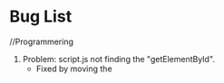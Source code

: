 # Bug List

//Programmering
1. Problem: script.js not finding the "getElementById".
   - Fixed by moving the <script src...> from the top to the bottom of <body> in gamepage.html.
   - Fixed again by using defer src and so being able to move it into the head again.
2. if-statements to hide buttons with undefined value not working.
   - Fixed by moving statements inside of a function.
3. Code "textbox.innerText = content.skrift;" not working
   - Fixed by adding the array position: "textbox.innerText = content[0].skrift;"
4. nextPage() always registering ob1.
   - Fixed by using "==" instead of "="... (not the first time this project.)
5. Requirements in array not working.
   - fixed by scrapping Object.assign in favour of specific if statements.
7. intro pictures seen in elements but not on screen.
   - fixed by cleaning up code. Not entirely sure what the problem was.
8. if-statement for intro picture id>2 not working.
   - fixed by using it correctly (id<2) but scrapped in favour of if (pages[id].image) to check if the page has an image rather than a conditional id.
9. Picturebox.display="none" not hiding the picturebox.

//Webbutveckling
1. Nav buttons in gamepage.html aren't the right size.
2. class=board in gamepage.html isn't centered on the page despite using "margin:auto".
